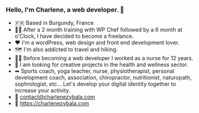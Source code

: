 ### Hello, I'm Charlene, a web developer. 👋


- 🇫🇷  Based in Burgundy, France
- 👩‍💻   After a 2 month training with WP Chef followed by a 6 month at o'Clock, I have decided to become a freelance.
- ❤  I'm a wordPress, web design and front end development lover.
- 🗺  I'm also addicted to travel and hiking.
- 👩‍⚕️ Before becoming a web developer I worked as a nurse for 12 years. 
- 🧐  I am looking for creative projects in the health and wellness sector.
- ➡  Sports coach, yoga teacher, nurse, physiotherapist,  personal development coach, association, chiropractor, nutritionist, naturopath, sophrologist, etc... Let's develop your digital identity together to increase your activity.
- 💬  contact@charlenezybala.com
- 👀 https://charlenezybala.com


